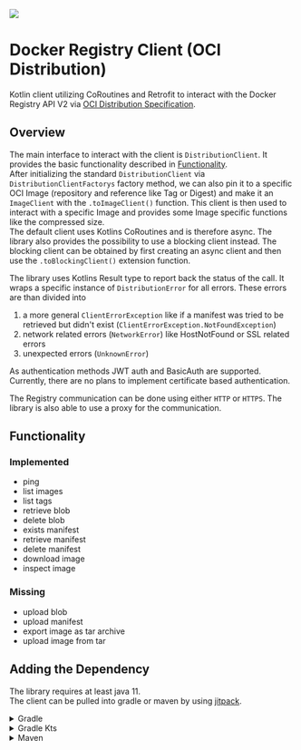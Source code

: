 [![](https://jitpack.io/v/cmdjulian/docker-registry-client.svg)](https://jitpack.io/#cmdjulian/docker-registry-client)

# Docker Registry Client (OCI Distribution)

Kotlin client utilizing CoRoutines and Retrofit to interact with the Docker Registry API V2 via
[OCI Distribution Specification](https://github.com/opencontainers/distribution-spec/blob/main/spec.md#pull).

## Overview

The main interface to interact with the client is `DistributionClient`. It provides the basic functionality described
in [Functionality](#functionality).  
After initializing the standard `DistributionClient` via `DistributionClientFactorys` factory method, we can also pin it
to a specific OCI Image (repository and reference like Tag or Digest) and make it an `ImageClient` with the
`.toImageClient()` function. This client is then used to interact with a specific Image and provides some Image specific
functions like the compressed size.    
The default client uses Kotlins CoRoutines and is therefore async. The library also provides the possibility to use a
blocking client instead. The blocking client can be obtained by first creating an async client and then use the
`.toBlockingClient()` extension function.

The library uses Kotlins Result type to report back the status of the call. It wraps a specific instance of
`DistributionError` for all errors. These errors are than divided into

1. a more general `ClientErrorException` like if a manifest was tried to be retrieved but didn't exist
   (`ClientErrorException.NotFoundException`)
2. network related errors (`NetworkError`) like HostNotFound or SSL related errors
3. unexpected errors (`UnknownError`)

As authentication methods JWT auth and BasicAuth are supported. Currently, there are no plans to implement certificate
based authentication.

The Registry communication can be done using either `HTTP` or `HTTPS`. The library is also able to use a proxy for the
communication.

## Functionality

### Implemented

- ping
- list images
- list tags
- retrieve blob
- delete blob
- exists manifest
- retrieve manifest
- delete manifest
- download image
- inspect image

### Missing

- upload blob
- upload manifest
- export image as tar archive
- upload image from tar

## Adding the Dependency

The library requires at least java 11.  
The client can be pulled into gradle or maven by using [jitpack](https://jitpack.io/#cmdjulian/docker-registry-client).

<details>
<summary>Gradle</summary>

```groovy
repositories {
    maven { url 'https://jitpack.io' }
}


dependencies {
    implementation 'com.github.cmdjulian:docker-registry-client:{VERSION}'
}
```

</details>

<details>
<summary>Gradle Kts</summary>

```kotlin
repositories {
    maven(url = "https://jitpack.io")
}


dependencies {
    implementation("com.github.cmdjulian:docker-registry-client:{VERSION}")
}
```

</details>

<details>
<summary>Maven</summary>

```xml

<project xmlns="http://maven.apache.org/POM/4.0.0" xmlns:xsi="http://www.w3.org/2001/XMLSchema-instance"
         xsi:schemaLocation="http://maven.apache.org/POM/4.0.0 http://maven.apache.org/xsd/maven-4.0.0.xsd">

    ...

    <repositories>
        <repository>
            <id>jitpack.io</id>
            <url>https://jitpack.io</url>
        </repository>
    </repositories>

    ...

    <dependencies>
        <dependency>
            <groupId>com.github.cmdjulian</groupId>
            <artifactId>docker-registry-client</artifactId>
            <version>{VERSION}</version>
        </dependency>
    </dependencies>
</project>
```

</details>